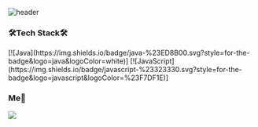 ![header](https://capsule-render.vercel.app/api?type=rounded&color=auto&height=100&section=header&text=DaesungOh&fontSize=30px)
<h3>🛠Tech Stack🛠</h3>
<p>
[![Java](https://img.shields.io/badge/java-%23ED8B00.svg?style=for-the-badge&logo=java&logoColor=white)]
[![JavaScript](https://img.shields.io/badge/javascript-%23323330.svg?style=for-the-badge&logo=javascript&logoColor=%23F7DF1E)]
</p>
<h3>Me👋</h3>
<a href="https://blog.naver.com/dheotjd4824"><img src="https://img.shields.io/badge/Blog-3DDC84?style=flat-square&logo=Blogger&logoColor=white"/></a>

